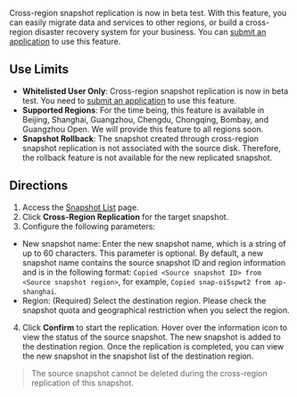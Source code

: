 Cross-region snapshot replication is now in beta test. With this feature, you can easily migrate data and services to other regions, or build a cross-region disaster recovery system for your business.
You can [submit an application](https://cloud.tencent.com/act/apply/snapshotcopy) to use this feature.

## Use Limits
- **Whitelisted User Only**: Cross-region snapshot replication is now in beta test. You need to [submit an application](https://cloud.tencent.com/act/apply/snapshotcopy) to use this feature.
- **Supported Regions**: For the time being, this feature is available in Beijing, Shanghai, Guangzhou, Chengdu, Chongqing, Bombay, and Guangzhou Open. We will provide this feature to all regions soon.
- **Snapshot Rollback**: The snapshot created through cross-region snapshot replication is not associated with the source disk. Therefore, the rollback feature is not available for the new replicated snapshot.

## Directions
1. Access the [Snapshot List](https://console.cloud.tencent.com/cvm/snapshot) page.
2. Click **Cross-Region Replication** for the target snapshot.
3. Configure the following parameters:
  - New snapshot name: Enter the new snapshot name, which is a string of up to 60 characters. This parameter is optional.
    By default, a new snapshot name contains the source snapshot ID and region information and is in the following format: `Copied <Source snapshot ID> from <Source snapshot region>`, for example, `Copied snap-oi5spwt2 from ap-shanghai`.
  - Region: (Required) Select the destination region.
    Please check the snapshot quota and geographical restriction when you select the region.

4. Click **Confirm** to start the replication. Hover over the information icon to view the status of the source snapshot. The new snapshot is added to the destination region. Once the replication is completed, you can view the new snapshot in the snapshot list of the destination region.
> The source snapshot cannot be deleted during the cross-region replication of this snapshot.
